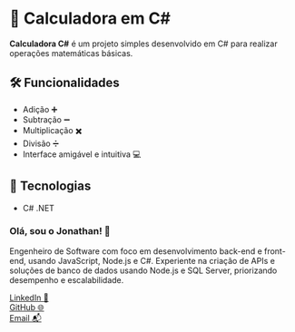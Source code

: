 # 🧮 Calculadora em C#

**Calculadora C#** é um projeto simples desenvolvido em C# para realizar operações matemáticas básicas.

## 🛠️ Funcionalidades
- Adição ➕
- Subtração ➖
- Multiplicação ✖️
- Divisão ➗
- Interface amigável e intuitiva 💻

## 🚀 Tecnologias
- C# .NET




### Olá, sou o Jonathan! 👋

Engenheiro de Software com foco em desenvolvimento back-end e front-end, usando JavaScript, Node.js e C#. Experiente na criação de APIs e soluções de banco de dados usando Node.js e SQL Server, priorizando desempenho e escalabilidade.

[LinkedIn 💼](https://www.linkedin.com/in/jonathannascimentodelima/)  
[GitHub 🌐](https://github.com/jownasc/)  
[Email 📬](mailto:jonathan_nasc@hotmail.com)
